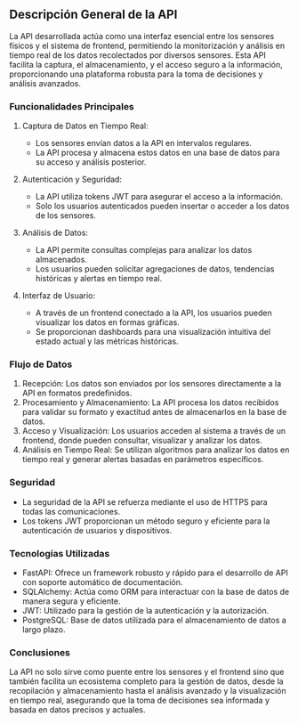 Descripción General de la API
-----------------------------

La API desarrollada actúa como una interfaz esencial entre los sensores físicos y el sistema de frontend, permitiendo la monitorización y análisis en tiempo real de los datos recolectados por diversos sensores. Esta API facilita la captura, el almacenamiento, y el acceso seguro a la información, proporcionando una plataforma robusta para la toma de decisiones y análisis avanzados.

### Funcionalidades Principales

1.  Captura de Datos en Tiempo Real:

    -   Los sensores envían datos a la API en intervalos regulares.
    -   La API procesa y almacena estos datos en una base de datos para su acceso y análisis posterior.
2.  Autenticación y Seguridad:

    -   La API utiliza tokens JWT para asegurar el acceso a la información.
    -   Solo los usuarios autenticados pueden insertar o acceder a los datos de los sensores.
3.  Análisis de Datos:

    -   La API permite consultas complejas para analizar los datos almacenados.
    -   Los usuarios pueden solicitar agregaciones de datos, tendencias históricas y alertas en tiempo real.
4.  Interfaz de Usuario:

    -   A través de un frontend conectado a la API, los usuarios pueden visualizar los datos en formas gráficas.
    -   Se proporcionan dashboards para una visualización intuitiva del estado actual y las métricas históricas.

### Flujo de Datos

1.  Recepción: Los datos son enviados por los sensores directamente a la API en formatos predefinidos.
2.  Procesamiento y Almacenamiento: La API procesa los datos recibidos para validar su formato y exactitud antes de almacenarlos en la base de datos.
3.  Acceso y Visualización: Los usuarios acceden al sistema a través de un frontend, donde pueden consultar, visualizar y analizar los datos.
4.  Análisis en Tiempo Real: Se utilizan algoritmos para analizar los datos en tiempo real y generar alertas basadas en parámetros específicos.

### Seguridad

-   La seguridad de la API se refuerza mediante el uso de HTTPS para todas las comunicaciones.
-   Los tokens JWT proporcionan un método seguro y eficiente para la autenticación de usuarios y dispositivos.

### Tecnologías Utilizadas

-   FastAPI: Ofrece un framework robusto y rápido para el desarrollo de API con soporte automático de documentación.
-   SQLAlchemy: Actúa como ORM para interactuar con la base de datos de manera segura y eficiente.
-   JWT: Utilizado para la gestión de la autenticación y la autorización.
-   PostgreSQL: Base de datos utilizada para el almacenamiento de datos a largo plazo.

### Conclusiones

La API no solo sirve como puente entre los sensores y el frontend sino que también facilita un ecosistema completo para la gestión de datos, desde la recopilación y almacenamiento hasta el análisis avanzado y la visualización en tiempo real, asegurando que la toma de decisiones sea informada y basada en datos precisos y actuales.